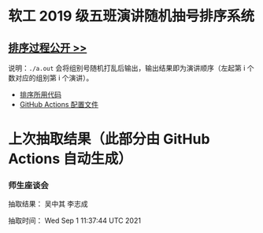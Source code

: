 # 软工 2019 级五班演讲随机抽号排序系统

## [排序过程公开 >>](https://github.com/bobby285271/stuselect/actions)

说明：`./a.out` 会将组别号随机打乱后输出，输出结果即为演讲顺序（左起第 i 个数对应的组别第 i 个演讲）。

* [排序所用代码](class5.cpp)
* [GitHub Actions 配置文件](.github/workflows/update.yml)

# 上次抽取结果（此部分由 GitHub Actions 自动生成）

### 师生座谈会
抽取结果： 吴中其 李志成 

抽取时间：
Wed Sep  1 11:37:44 UTC 2021

